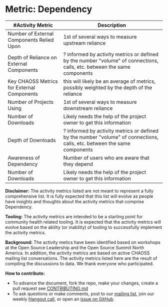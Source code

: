 # Metric: Dependency

 #Activity Metric | Description
---|---
Number of External Components Relied Upon| 1st of several ways to measure upstream reliance
Depth of Reliance on External Components| ? informed by activity metrics or defined by the number "volume" of connections, calls, etc. between the same components
Key CHAOSS Metrics for External Components| this will likely be an average of metrics, possibly weighted by the depth of the reliance|
Number of Projects Using | 1st of several ways to measure downstream reliance
Number of Downloads | Likely needs the help of the project owner to get this information
Depth of Downloads | ? informed by activity metrics or defined by the number "volume" of connections, calls, etc. between the same components
Awareness of Dependency | Number of users who are aware that they depend
Number of Downloads | Likely needs the help of the project owner to get this information

**Disclaimer:**
The activity metrics listed are not meant to represent a fully comprehensive list. It is fully expected that this list will evolve as people have insights and thoughts about the activity metrics that comprise Dependency.

**Tooling:**
The activity metrics are intended to be a starting point for community health related tooling. It is expected that the activity metrics will evolve based on the ability (or inability) of tooling to successfully implement the activity metrics.

**Background:**
The activity metics have been identified based on workshops at the Open Source Leadership and the Open Source Summit North America. In addition, the activity metrics are based on active CHAOSS mailing list conversations. The activity metrics listed here are the result of compiling the discussions to data. We thank everyone who participated.

**How to contribute:**
- To advance the document, fork the repo, make your changes, create a pull request see [CONTRIBUTING.md][contrib]
- To ask questions or make comments, post to our [mailing list][ml], join our weekly [Hangout call][ho], or open an [issue on GitHub][issue].

[contrib]: .github/CONTRIBUTING.md
[ml]: https://wiki.linuxfoundation.org/chaoss/metrics#mail-list
[ho]: https://wiki.linuxfoundation.org/chaoss/metrics#weekly-hangout
[issue]: https://github.com/chaoss/metrics/issues
